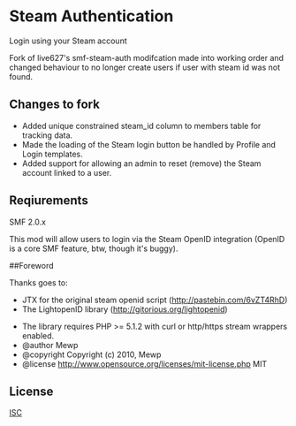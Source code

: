 # Steam Authentication
Login using your Steam account

Fork of live627's smf-steam-auth modifcation made into working order and changed behaviour to no longer create users if user with steam id was not found.

## Changes to fork
- Added unique constrained steam_id column to members table for tracking data.
- Made the loading of the Steam login button be handled by Profile and Login templates.
- Added support for allowing an admin to reset (remove) the Steam account linked to a user.

## Reqiurements
SMF 2.0.x

This mod will allow users to login via the Steam OpenID integration (OpenID is a core SMF feature, btw, though it's buggy).

##Foreword

Thanks goes to:
- JTX for the original steam openid script (http://pastebin.com/6vZT4RhD)
- The LightopenID library (http://gitorious.org/lightopenid)
 * The library requires PHP >= 5.1.2 with curl or http/https stream wrappers enabled.
 * @author Mewp
 * @copyright Copyright (c) 2010, Mewp
 * @license http://www.opensource.org/licenses/mit-license.php MIT


## License
[ISC](http://opensource.org/licenses/ISC)
